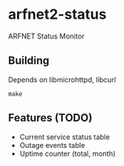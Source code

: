 # arfnet2-status

ARFNET Status Monitor

## Building

Depends on libmicrohttpd, libcurl

```
make
```

## Features (TODO)

 - Current service status table
 - Outage events table
 - Uptime counter (total, month)

